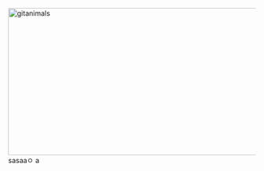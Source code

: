 <a href="https://www.gitanimals.org/">
      <img
        src="https://render.gitanimals.org/guilds/752008818159630124/draw"
        width="1500"
        height="300"
        alt="gitanimals"
      />
    </a>
sasaaㅇ
a